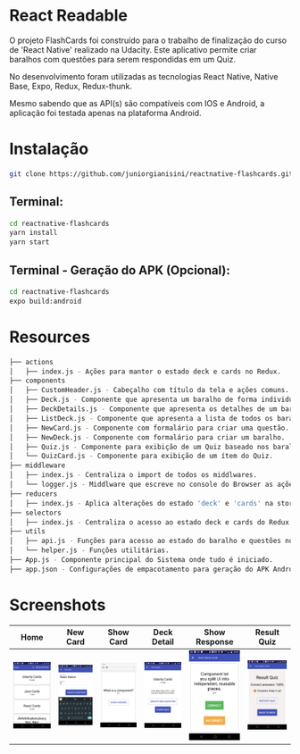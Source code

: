 # React Readable

O projeto FlashCards foi construído para o trabalho de finalização do curso de 'React Native' realizado na Udacity. Este aplicativo permite criar baralhos com questões para serem respondidas em um Quiz. 

No desenvolvimento foram utilizadas as tecnologias React Native, Native Base, Expo, Redux, Redux-thunk.

Mesmo sabendo que as API(s) são compatíveis com IOS e Android, a aplicação foi testada apenas na plataforma Android.

# Instalação

```bash
git clone https://github.com/juniorgianisini/reactnative-flashcards.git
```

## Terminal:
```bash
cd reactnative-flashcards
yarn install
yarn start
```

## Terminal - Geração do APK (Opcional):
```bash
cd reactnative-flashcards
expo build:android
```

# Resources

```bash
├── actions
│   ├── index.js - Ações para manter o estado deck e cards no Redux.
├── components
│   ├── CustomHeader.js - Cabeçalho com título da tela e ações comuns.
│   ├── Deck.js - Componente que apresenta um baralho de forma individual.
│   ├── DeckDetails.js - Componente que apresenta os detalhes de um baralho.
│   ├── ListDeck.js - Componente que apresenta a lista de todos os baralhos.
│   ├── NewCard.js - Componente com formalário para criar uma questão.
│   ├── NewDeck.js - Componente com formalário para criar um baralho.
│   ├── Quiz.js - Componente para exibição de um Quiz baseado nos baralhos e questões.
│   └── QuizCard.js - Componente para exibição de um ítem do Quiz.
├── middleware
│   ├── index.js - Centraliza o import de todos os middlwares.
│   └── logger.js - Middlware que escreve no console do Browser as ações e alterações no estado do Redux.
├── reducers
│   ├── index.js - Aplica alterações do estado 'deck' e 'cards' na store do Redux.
├── selectors
│   ├── index.js - Centraliza o acesso ao estado deck e cards do Redux.
├── utils
│   ├── api.js - Funções para acesso ao estado do baralho e questões no AsyncStorage
│   └── helper.js - Funções utilitárias.
├── App.js - Componente principal do Sistema onde tudo é iniciado.
├── app.json - Configurações de empacotamento para geração do APK Android.
```

# Screenshots

Home |New Card |Show Card |Deck Detail|Show Response|Result Quiz|
-----|---------|----------|-----------|-------------|----------|
<img src="https://raw.githubusercontent.com/juniorgianisini/reactnative-flashcards/master/images/image1.png" width="250px">|<img src="https://raw.githubusercontent.com/juniorgianisini/reactnative-flashcards/master/images/image2.png" width="250px">|<img src="https://raw.githubusercontent.com/juniorgianisini/reactnative-flashcards/master/images/image3.png" width="250px">|<img src="https://raw.githubusercontent.com/juniorgianisini/reactnative-flashcards/master/images/image4.png" width="250px">|<img src="https://raw.githubusercontent.com/juniorgianisini/reactnative-flashcards/master/images/image5.png" width="250px">|<img src="https://raw.githubusercontent.com/juniorgianisini/reactnative-flashcards/master/images/imaga6.png" width="250px">
